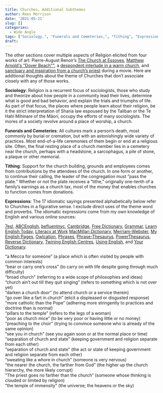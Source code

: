 ```yaml
---
title: Churches, Additional Subthemes
author: Rees Morrison
date: '2021-05-21'
slug: []
categories:
  - Wide Angle
tags: ["Sociology,", "Funerals and Cemeteries,", "Tithing", "Expressions",]
draft: 
---
```


The other sections cover multiple aspects of Religion elicited from four works of art:   Pierre-August Renoir’s [The Church at Essoyes](https://themesfromart.com/post/2021-05-21-churches-from-the-church-at-essoyes-a-painting-by-pierre-auguste-renoir/churchesrenoir/), [Matthew Arnold's "Dover Beach""](https://themesfromart.com/post/2021-05-21-churches-from-dover-beach-a-poem-by-matthew-arnold/churchesarnold/), a [despondent interlude in a warm church](https://themesfromart.com/post/2021-05-21-churches-from-california-dreamin-a-song-by-the-mamas-the-papas/churchescalifornia/), and [sanctuary and inspiration from a church’s priest](https://themesfromart.com/post/2021-05-21-churches-from-on-the-waterfront-a-movie-with-marlon-brando/churcheswaterfront/) during a movie. Here are additional thoughts about the theme of Churches that don’t associate closely with any of those works.

<!--more-->

**Sociology**:   Religion is a recurrent focus of sociologists, those who study and theorize about how people in a community lead their lives, determine what is good and bad behavior, and explain the trials and triumphs of life.  As part of that focus, the places where people learn about their religion, be it the strict interpretation of Sharia law espoused by the Taliban or the Te Hahi Mihinare of the Māori, occupy the efforts of many sociologists.  The mores of a society revolve around a place of worship, a church.

**Funerals and Cemeteries**:  All cultures mark a person’s death, most commonly by burial or cremation, but with an astonishingly wide variety of practices.  Most end-of-a-life ceremonies of them begin or end at a religious site.   Often, the final resting place of a church member lies in a cemetery near the church, perhaps with a headstone, a sarcophagus, a pile of stone, a plaque or other memorial.

**Tithing**:  Support for the church building, grounds and employees comes from contributions by the attendees of the church.  In one form or another, to continue their calling, the leader of the congregation must “pass the plate.”  Whether or not the plate receives a “tithe,” originally one-tenth of a family’s earnings as a church tax, most of the money that enables churches to function comes from donations.

**Expressions**: The 17 idiomatic sayings presented alphabetically below refer to Churches in a figurative sense. I exclude direct uses of the theme word and proverbs. The idiomatic expressions come from my own knowledge of English and various online sources:  

[7esl](https://7esl.com/), [ABCEnglish](https://www.abcenglish.nl/), [befluentnyc](https://befluentnyc.tumblr.com/post/), [Cambridge](Https://dictionary.cambridge.org/topics/), [Free Dictionary](https://idioms.thefreedictionary.com/), [Grammar](https://grammar.yourdictionary.com/),  [Learn English Today](https://www.learn-english-today.com/idioms/idiom-categories/), [Literacy at Work](https://www.literacyatwork.net/) [MacMillan Dictionary](https://www.macmillandictionary.com/dictionary/british/),  [Merriam-Webster](https://www.merriam-webster.com/), [My English Pages](https://www.myenglishpages.com/), [Owlcation]( https://owlcation.com/), 
[Phrases](https://www.phrases.com/psearch/), [Phrase-Thesaurus](https://www.phrases.org.uk/phrase-thesaurus/related/), [PowerThesaurus](https://www.powerthesaurus.org/), [Reverse Dictionary](https://reversedictionary.org/wordsfor/), [Twining English Centres](https://www.twinenglishcentres.com/blog/), [Using English](https://www.usingenglish.com/reference/idioms/cat/), and [Your Dictionary](https://www.yourdictionary.com/).  

“a Mecca for someone” (a place which is often visited by people with common interests)  
“bear or carry one’s cross” (to carry on with life despite going through much difficulty)  
“broad church” (referring to a wide scope of philosophies and ideas)  
“church ain’t out till they quit singing” (refers to something which is not over yet)  
“darken a church door” (to attend church or a service therein)  
“go over like a fart in church” (elicit a displeased or disgusted response)  
“more catholic than the Pope” (adhering more stringently to practices and doctrine than is normal)  
“pillars to the temple” (refers to the legs of a woman)  
“poor as church mice” (to be very poor or having little or no money)  
“preaching to the choir” (trying to convince someone who is already of the same opinion)  
“see you in church” (see you again soon or at the normal place or time)  
“separation of church and state” (keeping government and religion separate from each other)  
“separation of church and state” (the act or state of keeping government and religion separate from each other)  
“sweating like a whore in church” (someone is very nervous)  
“the nearer the church, the farther from God” (the higher up the church hierarchy, the more likely corrupt)  
“The priest goes no farther than the church” (someone whose thinking is clouded or limited by religion)  
“the temple of immensity” (the universe; the heavens or the sky)  



